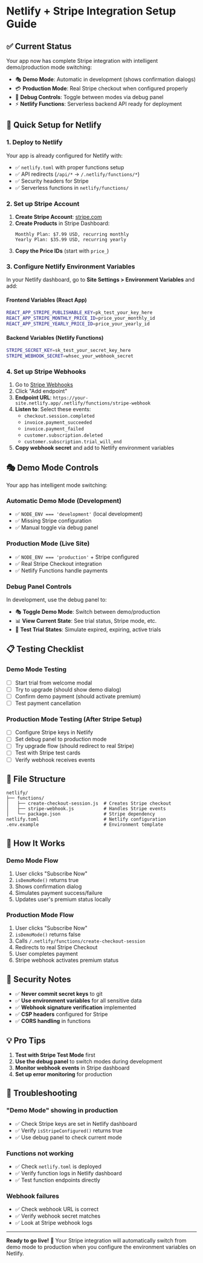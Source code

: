 # Netlify + Stripe Integration Setup Guide

## ✅ Current Status

Your app now has complete Stripe integration with intelligent demo/production mode switching:

- 🎭 **Demo Mode**: Automatic in development (shows confirmation dialogs)
- 💳 **Production Mode**: Real Stripe checkout when configured properly
- 🔧 **Debug Controls**: Toggle between modes via debug panel
- ⚡ **Netlify Functions**: Serverless backend API ready for deployment

## 🚀 Quick Setup for Netlify

### 1. Deploy to Netlify

Your app is already configured for Netlify with:
- ✅ `netlify.toml` with proper functions setup
- ✅ API redirects (`/api/*` → `/.netlify/functions/*`)
- ✅ Security headers for Stripe
- ✅ Serverless functions in `netlify/functions/`

### 2. Set up Stripe Account

1. **Create Stripe Account**: [stripe.com](https://stripe.com)
2. **Create Products** in Stripe Dashboard:
   ```
   Monthly Plan: $7.99 USD, recurring monthly
   Yearly Plan: $35.99 USD, recurring yearly
   ```
3. **Copy the Price IDs** (start with `price_`)

### 3. Configure Netlify Environment Variables

In your Netlify dashboard, go to **Site Settings > Environment Variables** and add:

#### Frontend Variables (React App)
```bash
REACT_APP_STRIPE_PUBLISHABLE_KEY=pk_test_your_key_here
REACT_APP_STRIPE_MONTHLY_PRICE_ID=price_your_monthly_id
REACT_APP_STRIPE_YEARLY_PRICE_ID=price_your_yearly_id
```

#### Backend Variables (Netlify Functions)
```bash
STRIPE_SECRET_KEY=sk_test_your_secret_key_here
STRIPE_WEBHOOK_SECRET=whsec_your_webhook_secret
```

### 4. Set up Stripe Webhooks

1. Go to [Stripe Webhooks](https://dashboard.stripe.com/webhooks)
2. Click "Add endpoint"
3. **Endpoint URL**: `https://your-site.netlify.app/.netlify/functions/stripe-webhook`
4. **Listen to**: Select these events:
   - `checkout.session.completed`
   - `invoice.payment_succeeded`  
   - `invoice.payment_failed`
   - `customer.subscription.deleted`
   - `customer.subscription.trial_will_end`
5. **Copy webhook secret** and add to Netlify environment variables

## 🎭 Demo Mode Controls

Your app has intelligent mode switching:

### Automatic Demo Mode (Development)
- ✅ `NODE_ENV === 'development'` (local development)
- ✅ Missing Stripe configuration  
- ✅ Manual toggle via debug panel

### Production Mode (Live Site)
- ✅ `NODE_ENV === 'production'` + Stripe configured
- ✅ Real Stripe Checkout integration
- ✅ Netlify Functions handle payments

### Debug Panel Controls
In development, use the debug panel to:
- 🎭 **Toggle Demo Mode**: Switch between demo/production
- 📊 **View Current State**: See trial status, Stripe mode, etc.
- 🧪 **Test Trial States**: Simulate expired, expiring, active trials

## 📋 Testing Checklist

### Demo Mode Testing
- [ ] Start trial from welcome modal
- [ ] Try to upgrade (should show demo dialog)
- [ ] Confirm demo payment (should activate premium)
- [ ] Test payment cancellation

### Production Mode Testing (After Stripe Setup)
- [ ] Configure Stripe keys in Netlify
- [ ] Set debug panel to production mode  
- [ ] Try upgrade flow (should redirect to real Stripe)
- [ ] Test with Stripe test cards
- [ ] Verify webhook receives events

## 🔧 File Structure

```
netlify/
├── functions/
│   ├── create-checkout-session.js  # Creates Stripe checkout
│   ├── stripe-webhook.js           # Handles Stripe events  
│   └── package.json                # Stripe dependency
netlify.toml                        # Netlify configuration
.env.example                        # Environment template
```

## 🎯 How It Works

### Demo Mode Flow
1. User clicks "Subscribe Now"
2. `isDemoMode()` returns true
3. Shows confirmation dialog
4. Simulates payment success/failure
5. Updates user's premium status locally

### Production Mode Flow  
1. User clicks "Subscribe Now" 
2. `isDemoMode()` returns false
3. Calls `/.netlify/functions/create-checkout-session`
4. Redirects to real Stripe Checkout
5. User completes payment
6. Stripe webhook activates premium status

## 🚨 Security Notes

- ✅ **Never commit secret keys** to git
- ✅ **Use environment variables** for all sensitive data
- ✅ **Webhook signature verification** implemented
- ✅ **CSP headers** configured for Stripe
- ✅ **CORS handling** in functions

## 💡 Pro Tips

1. **Test with Stripe Test Mode** first
2. **Use the debug panel** to switch modes during development
3. **Monitor webhook events** in Stripe dashboard  
4. **Set up error monitoring** for production

## 🐛 Troubleshooting

### "Demo Mode" showing in production
- ✅ Check Stripe keys are set in Netlify dashboard
- ✅ Verify `isStripeConfigured()` returns true
- ✅ Use debug panel to check current mode

### Functions not working
- ✅ Check `netlify.toml` is deployed
- ✅ Verify function logs in Netlify dashboard
- ✅ Test function endpoints directly

### Webhook failures
- ✅ Check webhook URL is correct
- ✅ Verify webhook secret matches
- ✅ Look at Stripe webhook logs

---

**Ready to go live!** 🚀 Your Stripe integration will automatically switch from demo mode to production when you configure the environment variables on Netlify.